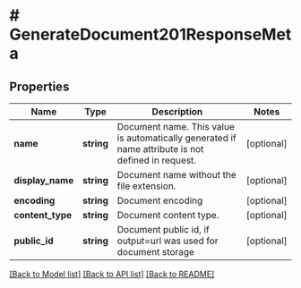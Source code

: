 # # GenerateDocument201ResponseMeta

## Properties

Name | Type | Description | Notes
------------ | ------------- | ------------- | -------------
**name** | **string** | Document name. This value is automatically generated if name attribute is not defined in request. | [optional]
**display_name** | **string** | Document name without the file extension. | [optional]
**encoding** | **string** | Document encoding | [optional]
**content_type** | **string** | Document content type. | [optional]
**public_id** | **string** | Document public id, if output&#x3D;url was used for document storage | [optional]

[[Back to Model list]](../../README.md#models) [[Back to API list]](../../README.md#endpoints) [[Back to README]](../../README.md)
